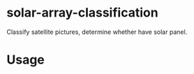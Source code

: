 # solar-array-classification
Classify satellite pictures, determine whether have solar panel.

# Usage

